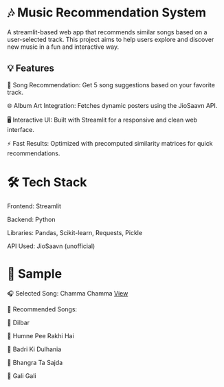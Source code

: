 # 🎶 Music Recommendation System
A streamlit-based web app that recommends similar songs based on a user-selected track. This project aims to help users explore and discover new music in a fun and interactive way.

## 💡 Features

🎵 Song Recommendation: Get 5 song suggestions based on your favorite track.

🌐 Album Art Integration: Fetches dynamic posters using the JioSaavn API.

🖥️ Interactive UI: Built with Streamlit for a responsive and clean web interface.

⚡ Fast Results: Optimized with precomputed similarity matrices for quick recommendations.

# 🛠️ Tech Stack

Frontend: Streamlit

Backend: Python

Libraries: Pandas, Scikit-learn, Requests, Pickle

API Used: JioSaavn (unofficial)

# 📸 Sample

🎧 Selected Song: Chamma Chamma
<a href="https://github.com/Sathwikagummella/Music-Recommendation-App/blob/main/MRS.pdf">View</a>

🎼 Recommended Songs:

💃 Dilbar

🍷 Humne Pee Rakhi Hai

👰 Badri Ki Dulhania

🥁 Bhangra Ta Sajda

🌆 Gali Gali



